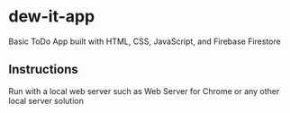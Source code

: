 # dew-it-app

Basic ToDo App built with HTML, CSS, JavaScript, and Firebase Firestore 

## Instructions

Run with a local web server such as Web Server for Chrome or any other local server solution
